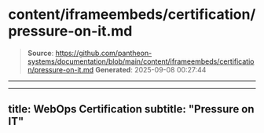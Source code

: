 # content/iframeembeds/certification/pressure-on-it.md

> **Source**: https://github.com/pantheon-systems/documentation/blob/main/content/iframeembeds/certification/pressure-on-it.md
> **Generated**: 2025-09-08 00:27:44

---

---
title: WebOps Certification
subtitle: "Pressure on IT"
---

<Partial file="certification-guide/pressure-on-it.md" />
